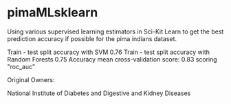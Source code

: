 # pimaMLsklearn
Using various supervised learning estimators in Sci-Kit Learn to get the best prediction accuracy if possible for the pima indians dataset. 

Train - test split accuracy with SVM 0.76
Train - test split accuracy with Random Forests 0.75
Accuracy mean cross-validation score: 0.83 scoring "roc_auc"

Original Owners:

National Institute of Diabetes and Digestive and Kidney Diseases
